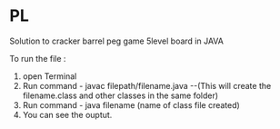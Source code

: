# PL

Solution to cracker barrel peg game 5level board in JAVA

 To run the file :
 1. open Terminal
 2. Run command - javac filepath/filename.java  --(This will create the filename.class and other classes in the same folder)
 3. Run command - java filename (name of class file created)
 4. You can see the ouptut.
 
